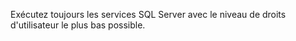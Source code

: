  Exécutez toujours les services SQL Server avec le niveau de droits d'utilisateur le plus bas possible. 